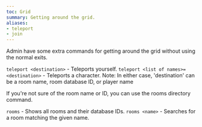 ```yaml
---
toc: Grid
summary: Getting around the grid.
aliases:
- teleport
- join
---
```

Admin have some extra commands for getting around the grid without using the normal exits.

`teleport <destination>` - Teleports yourself.
`teleport <list of names>=<destination>` - Teleports a character.
  Note: In either case, 'destination' can be a room name, room database ID, or player name

If you're not sure of the room name or ID, you can use the rooms directory command.

`rooms` - Shows all rooms and their database IDs.
`rooms <name>` - Searches for a room matching the given name.

